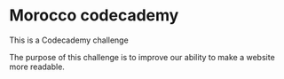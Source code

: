 # Morocco codecademy
This is a Codecademy challenge

The purpose of this challenge is to improve our ability to make a website more readable.
